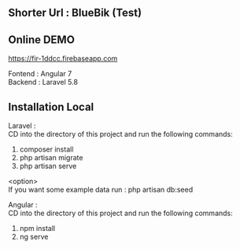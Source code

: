 <h2><a id="Shorter_Url__BlueBik_Test_1"></a>Shorter Url : BlueBik (Test)</h2>
<h2><a id="Online_DEMO_3"></a>Online DEMO</h2>
<p><a href="https://fir-1ddcc.firebaseapp.com">https://fir-1ddcc.firebaseapp.com</a></p>
<p>Fontend : Angular 7<br>
Backend : Laravel 5.8</p>
<h2><a id="Installation_Local_11"></a>Installation Local</h2>
<p>Laravel :<br>
CD into the directory of this project and run the following  commands:</p>
<ol>
<li>composer install</li>
<li>php artisan migrate</li>
<li>php artisan serve</li>
</ol>
<p>&lt;option&gt;<br>
If you want some example data run : php artisan db:seed</p>
<p>Angular :<br>
CD into the directory of this project and run the following commands:</p>
<ol>
<li>npm install</li>
<li>ng serve</li>
</ol>
